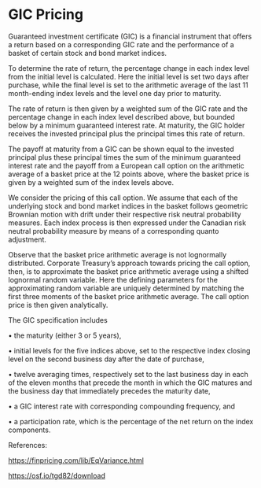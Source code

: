 # GIC Pricing

Guaranteed investment certificate (GIC) is a financial instrument that offers a return based on a corresponding GIC rate and the performance of a basket of certain stock and bond market indices.

To determine the rate of return, the percentage change in each index level from the initial level is calculated.  Here the initial level is set two days after purchase, while the final level is set to the arithmetic average of the last 11 month-ending index levels and the level one day prior to maturity.  

The rate of return is then given by a weighted sum of the GIC rate and the percentage change in each index level described above, but bounded below by a minimum guaranteed interest rate.  At maturity, the GIC holder receives the invested principal plus the principal times this rate of return.  

The payoff at maturity from a GIC can be shown equal to the invested principal plus these principal times the sum of the minimum guaranteed interest rate and the payoff from a European call option on the arithmetic average of a basket price at the 12 points above, where the basket price is given by a weighted sum of the index levels above.  

We consider the pricing of this call option.  We assume that each of the underlying stock and bond market indices in the basket follows geometric Brownian motion with drift under their respective risk neutral probability measures.  Each index process is then expressed under the Canadian risk neutral probability measure by means of a corresponding quanto adjustment.  

Observe that the basket price arithmetic average is not lognormally distributed.  Corporate Treasury’s approach towards pricing the call option, then, is to approximate the basket price arithmetic average using a shifted lognormal random variable.  Here the defining parameters for the approximating random variable are uniquely determined by matching the first three moments of the basket price arithmetic average.  The call option price is then given analytically.

The GIC specification includes

•	the maturity (either 3 or 5 years),

•	initial levels for the five indices above, set to the respective index closing level on the second business day after the date of purchase, 

•	twelve averaging times, respectively set to the last business day in each of the eleven months that precede the month in which the GIC matures and the business day that immediately precedes the maturity date,

•	a GIC interest rate with corresponding compounding frequency, and

•	a participation rate, which is the percentage of the net return on the index components.

References:

https://finpricing.com/lib/EqVariance.html

https://osf.io/tgd82/download


